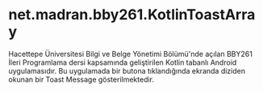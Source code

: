 # net.madran.bby261.KotlinToastArray
Hacettepe Üniversitesi Bilgi ve Belge Yönetimi Bölümü'nde açılan BBY261 İleri Programlama dersi kapsamında geliştirilen Kotlin tabanlı Android uygulamasıdır. Bu uygulamada bir butona tıklandığında ekranda diziden okunan bir Toast Message gösterilmektedir.
